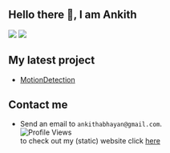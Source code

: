 ## Hello there 👋, I am Ankith   
<img src="https://github-readme-stats.vercel.app/api?username=AnkithAbhayan&theme=merko&include_all_commits=true"/>  <img src="https://github-readme-stats.vercel.app/api/top-langs/?username=AnkithAbhayan&card_width=325"/>  

## My latest project
- [MotionDetection](https://github.com/AnkithAbhayan/MotionDetection)
## Contact me      
- Send an email to `ankithabhayan@gmail.com`.  
![Profile Views](https://api.ghprofile.me/view?username=AnkithAbhayan&label=profile_views)  
to check out my (static) website click [here](https://AnkithAbhayan.github.io)    
